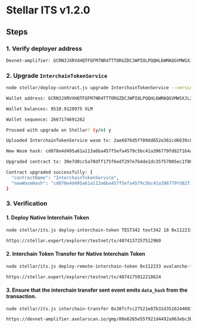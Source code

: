 # Stellar ITS v1.2.0

## Steps

### 1. Verify deployer address
```bash
Devnet-amplifier: GCRN3JXRVXHQTFQFM7NR4TTTORGZDCJWPIOLPQQHL6WMAQGVMWSXJL3Q
```

### 2. Upgrade `InterchainTokenService`
```bash
node stellar/deploy-contract.js upgrade InterchainTokenService --version 1.2.0

Wallet address: GCRN3JXRVXHQTFQFM7NR4TTTORGZDCJWPIOLPQQHL6WMAQGVMWSXJL3Q

Wallet balances: 9510.9120975 XLM

Wallet sequence: 2667174691262

Proceed with upgrade on Stellar? (y/n) y

Uploaded InterchainTokenService wasm tx: 2ae6076d5f709dd652e361cd6639c8fab659d6a3a38d5d549d7b2a21a4732573

New Wasm hash: cd078e4d495a61a113a6ba457f5efa4579c5bc41a396779fd82f164aa75e9942

Upgraded contract tx: 30e7d0cc5a70dff175f6edf297e7b4de1dc35f57005ec1f86b9bf029f9893735

Contract upgraded successfully: {
  "contractName": "InterchainTokenService",
  "newWasmHash": "cd078e4d495a61a113a6ba457f5efa4579c5bc41a396779fd82f164aa75e9942"
}
```

### 3. Verification

#### 1. Deploy Native Interchain Token

```bash
node stellar/its.js deploy-interchain-token TEST342 test342 18 0x112233 10000

https://stellar.expert/explorer/testnet/tx/4074137257512960
```

#### 2. Interchain Token Transfer for Native Interchain Token

```bash
node stellar/its.js deploy-remote-interchain-token 0x112233 avalanche-fuji --gas-amount 10000000

https://stellar.expert/explorer/testnet/tx/4074175912218624
```

#### 3. Ensure that the interchain transfer sent event emits `data_hash` from the transaction.

```bash
node stellar/its.js interchain-transfer 0x38fcfcc27521e87b31d351624408365b6d3b209ef4e5fb037247d8eda029668c avalanche-fuji 0x2269B93c8D8D4AfcE9786d2940F5Fcd4386Db7ff 1 --data 0x1234 --gas-amount 10000000

https://devnet-amplifier.axelarscan.io/gmp/80e6265e55f921d4492a963ebc3b95c55092f6c1db168a0fa56e31f83e4cdfae
```
